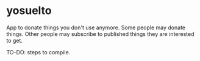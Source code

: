 # yosuelto
App to donate things you don't use anymore. Some people may donate things. Other people may subscribe to published things they are interested to get.

TO-DO: steps to compile. 
